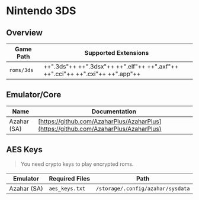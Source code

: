# Nintendo 3DS

## Overview

| Game Path | Supported Extensions |
| --- | --- |
| `roms/3ds` | ++".3ds"++ ++".3dsx"++ ++".elf"++ ++".axf"++ ++".cci"++ ++".cxi"++ ++".app"++ |

## Emulator/Core

| Name | Documentation |
| --- | --- |
| Azahar (SA) | [https://github.com/AzaharPlus/AzaharPlus](https://github.com/AzaharPlus/AzaharPlus) |

## AES Keys

> You need crypto keys to play encrypted roms.

| Emulator | Required Files | Path |
| --- | --- | --- |
| Azahar (SA) | `aes_keys.txt` | `/storage/.config/azahar/sysdata` |
